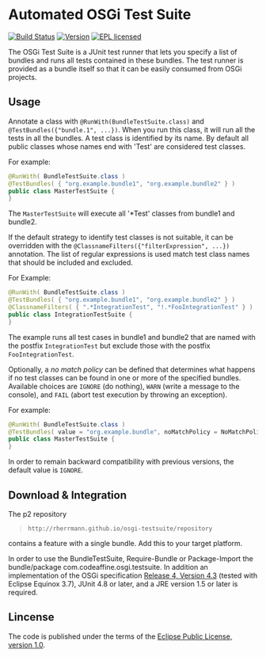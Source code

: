 # Automated OSGi Test Suite 
[![Build Status](https://img.shields.io/travis/rherrmann/osgi-testsuite.svg)](https://travis-ci.org/rherrmann/osgi-testsuite)
[![Version](https://img.shields.io/badge/version-1.2-lightgrey.svg)](http://rherrmann.github.io/osgi-testsuite/repository/)
[![EPL licensed](https://img.shields.io/badge/license-EPL-blue.svg)](https://raw.githubusercontent.com/rherrmann/osgi-testsuite/master/LICENSE)

The OSGi Test Suite is a JUnit test runner that lets you specify a list of bundles and runs all tests contained in these bundles. The test runner is provided as a bundle itself so that it can be easily consumed from OSGi projects.


## Usage
Annotate a class with `@RunWith(BundleTestSuite.class)` and `@TestBundles({"bundle.1", ...})`. 
When you run this class, it will run all the tests in all the bundles.
A test class is identified by its name. By default all public classes whose names end with 'Test' are considered test classes.

For example:
````Java
@RunWith( BundleTestSuite.class )
@TestBundles( { "org.example.bundle1", "org.example.bundle2" } )
public class MasterTestSuite {
}
````
The `MasterTestSuite` will execute all '*Test' classes from bundle1 and bundle2.

If the default strategy to identify test classes is not suitable, it can be overridden with the  `@ClassnameFilters({"filterExpression", ...})` annotation. The list of regular expressions is used match test class names that should be included and excluded.

For Example:
````Java
@RunWith( BundleTestSuite.class )
@TestBundles( { "org.example.bundle1", "org.example.bundle2" } )
@ClassnameFilters( { ".*IntegrationTest", "!.*FooIntegrationTest" } )
public class IntegrationTestSuite {
}
````
The example runs all test cases in bundle1 and bundle2 that are named with the postfix `IntegrationTest`
but exclude those with the postfix `FooIntegrationTest`.

Optionally, a _no match policy_ can be defined that determines what happens if no test classes can be found in one or more of the specified bundles. Available choices are `IGNORE` (do nothing), `WARN` (write a message to the console), and `FAIL` (abort test execution by throwing an exception).

For example:
````Java
@RunWith( BundleTestSuite.class )
@TestBundles( value = "org.example.bundle", noMatchPolicy = NoMatchPolicy.FAIL )
public class MasterTestSuite {
}
````

In order to remain backward compatibility with previous versions, the default value is `IGNORE`.

## Download & Integration
The p2 repository

> `http://rherrmann.github.io/osgi-testsuite/repository`

contains a feature with a single bundle. Add this to your target platform.

In order to use the BundleTestSuite, Require-Bundle or Package-Import the bundle/package com.codeaffine.osgi.testsuite.
In addition an implementation of the OSGi specification [Release 4, Version 4.3](http://www.osgi.org/Release4/Download) (tested with Eclipse Equinox 3.7), JUnit 4.8 or later, and a JRE version 1.5 or later is required.


## Lincense
The code is published under the terms of the [Eclipse Public License, version 1.0](http://www.eclipse.org/legal/epl-v10.html).
